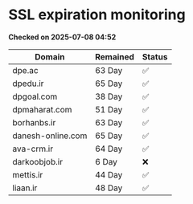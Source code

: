 # SSL expiration monitoring

**Checked on 2025-07-08 04:52**

| Domain | Remained | Status       |
|--------|----------|--------------|
| dpe.ac     | 63 Day   | ✅ |
| dpedu.ir     | 65 Day   | ✅ |
| dpgoal.com     | 38 Day   | ✅ |
| dpmaharat.com     | 51 Day   | ✅ |
| borhanbs.ir     | 63 Day   | ✅ |
| danesh-online.com     | 65 Day   | ✅ |
| ava-crm.ir     | 64 Day   | ✅ |
| darkoobjob.ir     | 6 Day   | ❌ |
| mettis.ir     | 44 Day   | ✅ |
| liaan.ir     | 48 Day   | ✅ |

